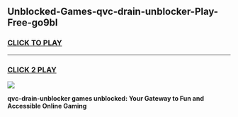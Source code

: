 
## Unblocked-Games-qvc-drain-unblocker-Play-Free-go9bl
<h3>
<a href="https://premium76.site?title=qvc-drain-unblocker&ref=12A">CLICK TO PLAY</a></h3>
<hr>

<h3>
<a href="https://premium76.site?title=qvc-drain-unblocker&ref=12A">CLICK 2 PLAY</a>
  
</h3>

<a href="https://premium76.site?title=qvc-drain-unblocker&ref=12A"><img src="https://clearcache.store/games.png"></a>


**qvc-drain-unblocker games unblocked: Your Gateway to Fun and Accessible Online Gaming**
